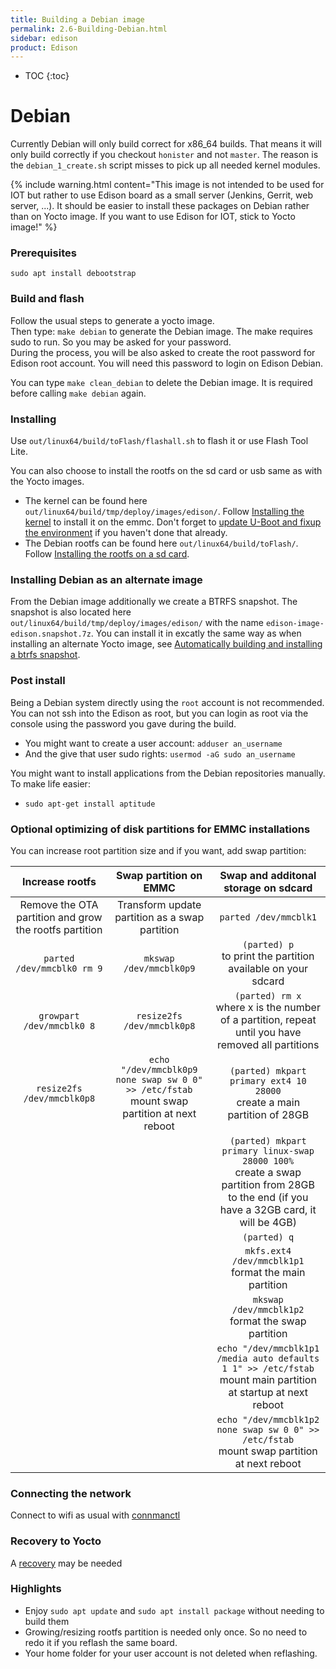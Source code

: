 ```yaml
---
title: Building a Debian image
permalink: 2.6-Building-Debian.html
sidebar: edison
product: Edison
---
```

* TOC
{:toc}

# Debian
Currently Debian will only build correct for x86_64 builds. That means it will only build correctly if you checkout `honister` and not `master`. The reason is the `debian_1_create.sh` script misses to pick up all needed kernel modules. 

{% include warning.html content="This image is not intended to be used for IOT but rather to use Edison board as a small server (Jenkins, Gerrit, web server, ...). It should be easier to install these packages on Debian rather than on Yocto image. If you want to use Edison for IOT, stick to Yocto image!" %}

### Prerequisites
`sudo apt install debootstrap`

### Build and flash
Follow the usual steps to generate a yocto image.  
Then type: `make debian` to generate the Debian image. The make requires sudo to run. So you may be asked for your password.  
During the process, you will be also asked to create the root password for Edison root account. You will need this password to login on Edison Debian.  

You can type `make clean_debian` to delete the Debian image. It is required before calling `make debian` again.
### Installing
Use `out/linux64/build/toFlash/flashall.sh` to flash it or use Flash Tool Lite.

You can also choose to install the rootfs on the sd card or usb same as with the Yocto images.  

* The kernel can be found here `out/linux64/build/tmp/deploy/images/edison/`. Follow [Installing the kernel](2.2-Building-and-installing-the-kernel.html#building-the-kernel) to install it on the emmc. Don't forget to [update U-Boot and fixup the environment](2.3-Building-and-flashing-U-boot) if you haven't done that already.
* The Debian rootfs can be found here `out/linux64/build/toFlash/`. Follow [Installing the rootfs on a sd card](2.1-Building-and-installing-the-rootfs).

### Installing Debian as an alternate image
From the Debian image additionally we create a BTRFS snapshot. The snapshot is also located here `out/linux64/build/tmp/deploy/images/edison/` with the name `edison-image-edison.snapshot.7z`. You can install it in excatly the same way as when installing an alternate Yocto image, see [Automatically building and installing a btrfs snapshot](6.2-Transferring-a-new-btrfs-image.html#automatically-building-and-installing-a-btrfs-snapshot).

### Post install
Being a Debian system directly using the `root` account is not recommended. You can not ssh into the Edison as root, but you can login as root via the console using the password you gave during the build.

* You might want to create a user account: `adduser an_username`
* And the give that user sudo rights: `usermod -aG sudo an_username`

You might want to install applications from the Debian repositories manually. To make life easier:
* `sudo apt-get install aptitude`

### Optional optimizing of disk partitions for EMMC installations

You can increase root partition size and if you want, add swap partition:

|       Increase rootfs       | Swap partition on EMMC | Swap and additonal storage on sdcard 	|
|:---------------------------:|:-:	|:-:	|
| Remove the OTA partition and grow the rootfs partition  | Transform update partition as a swap partition | `parted /dev/mmcblk1`	|
| `parted /dev/mmcblk0 rm 9`  | `mkswap  /dev/mmcblk0p9` 	 | `(parted) p` <br> to print the partition available on your sdcard  	|
| `growpart /dev/mmcblk0 8`   | `resize2fs /dev/mmcblk0p8` | `(parted) rm x` <br> where x is the number of a partition, repeat until you have removed all partitions 	|
| `resize2fs /dev/mmcblk0p8`  |  `echo "/dev/mmcblk0p9 none swap sw 0 0" >> /etc/fstab` <br> mount swap partition at next reboot | `(parted) mkpart primary ext4 10 28000` <br> create a main partition of 28GB |
|    |   | `(parted) mkpart primary linux-swap 28000 100%` <br> create a swap partition from 28GB to the end (if you have a 32GB card, it will be 4GB) |
|   	|   	| `(parted) q` |
|   	|   	| `mkfs.ext4 /dev/mmcblk1p1` <br> format the main partition |
|   	|   	| `mkswap /dev/mmcblk1p2` <br> format the swap partition |
|   	|   	| `echo "/dev/mmcblk1p1 /media auto defaults 1 1" >> /etc/fstab` <br> mount main partition at startup at next reboot |
|   	|   	| `echo "/dev/mmcblk1p2 none swap sw 0 0" >> /etc/fstab` <br> mount swap partition at next reboot |

### Connecting the network

Connect to wifi as usual with  [connmanctl](4.2-networking)

### Recovery to Yocto
A [recovery](2.4-Recovery) may be needed

### Highlights
* Enjoy `sudo apt update` and `sudo apt install package` without needing to build them
* Growing/resizing rootfs partition is needed only once. So no need to redo it if you reflash the same board.
* Your home folder for your user account is not deleted when reflashing.

